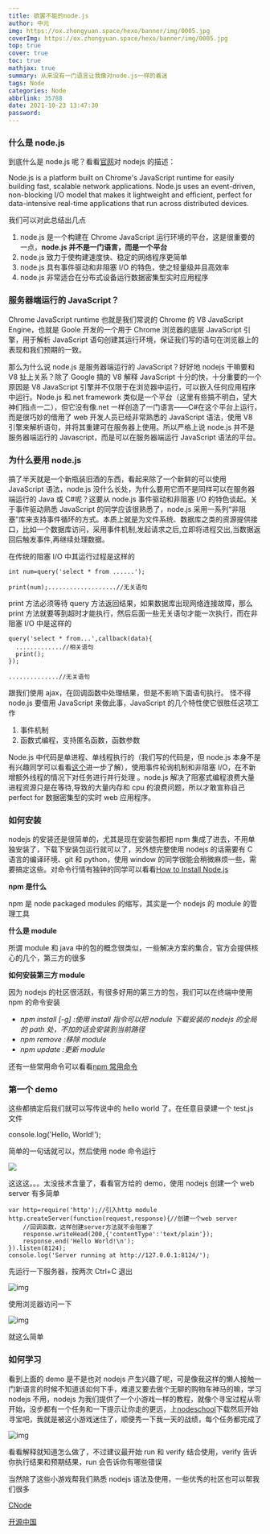 ```yaml
---
title: 欲罢不能的node.js
author: 中元
img: https://ox.zhongyuan.space/hexo/banner/img/0005.jpg
coverImg: https://ox.zhongyuan.space/hexo/banner/img/0005.jpg
top: true
cover: true
toc: true
mathjax: true
summary: 从来没有一门语言让我像对node.js一样的着迷
tags: Node
categories: Node
abbrlink: 35788
date: 2021-10-23 13:47:30
password:
---
```


### 什么是 node.js

到底什么是 node.js 呢？看看[官网](http://www.nodejs.org/)对 nodejs 的描述：

Node.js is a platform built on Chrome's JavaScript runtime for easily building fast, scalable network applications. Node.js uses an event-driven, non-blocking I/O model that makes it lightweight and efficient, perfect for data-intensive real-time applications that run across distributed devices.

我们可以对此总结出几点

1. node.js 是一个构建在 Chrome JavaScript 运行环境的平台，这是很重要的一点，**node.js 并不是一门语言，而是一个平台**
2. node.js 致力于使构建速度快、稳定的网络程序更简单
3. node.js 具有事件驱动和非阻塞 I/O 的特色，使之轻量级并且高效率
4. node.js 非常适合在分布式设备运行数据密集型实时应用程序

### **服务器端运行的 JavaScript？**

Chrome JavaScript runtime 也就是我们常说的 Chrome 的 V8 JavaScript Engine，也就是 Goole 开发的一个用于 Chrome 浏览器的底层 JavaScript 引擎，用于解析 JavaScript 语句创建其运行环境，保证我们写的语句在浏览器上的表现和我们预期的一致。

那么为什么说 node.js 是服务器端运行的 JavaScript？好好地 nodejs 干嘛要和 V8 扯上关系？除了 Google 搞的 V8 解释 JavaScript 十分的快，十分重要的一个原因是 V8 JavaScript 引擎并不仅限于在浏览器中运行，可以嵌入任何应用程序中运行。Node.js 和.net framework 类似是一个平台（这里有些搞不明白，望大神们指点一二），但它没有像.net 一样创造了一门语言——C#在这个平台上运行，而是很巧妙的借用了 web 开发人员已经非常熟悉的 JavaScript 语法，使用 V8 引擎来解析语句，并将其重建可在服务器上使用。所以严格上说 node.js 并不是服务器端运行的 Javascript，而是可以在服务器端运行 JavaScript 语法的平台。

### 为什么要用 node.js

搞了半天就是一个新瓶装旧酒的东西，看起来除了一个新鲜的可以使用 JavaScript 语法，node.js 没什么长处，为什么要用它而不是同样可以在服务器端运行的 Java 或 C#呢？这要从 node.js 事件驱动和非阻塞 I/O 的特色谈起。关于事件驱动熟悉 JavaScript 的同学应该很熟悉了，node.js 采用一系列“非阻塞”库来支持事件循环的方式。本质上就是为文件系统、数据库之类的资源提供接口，比如一个数据库访问，采用事件机制,发起请求之后,立即将进程交出,当数据返回后触发事件,再继续处理数据。

在传统的阻塞 I/O 中其运行过程是这样的

    int num=query('select * from ......');

    print(num);...................//无关语句

print 方法必须等待 query 方法返回结果，如果数据库出现网络连接故障，那么 print 方法就要等到超时才能执行，然后后面一些无关语句才能一次执行，而在非阻塞 I/O 中是这样的

    query('select * from...',callback(data){
      .............//相关语句
      print();
    });

    ..............//无关语句

跟我们使用 ajax，在回调函数中处理结果，但是不影响下面语句执行。 怪不得 node.js 要借用 JavaScript 来做此事，JavaScript 的几个特性使它很胜任这项工作

1. 事件机制
2. 函数式编程，支持匿名函数，函数参数

Node.js 中代码是单进程、单线程执行的（我们写的代码是，但 node.js 本身不是有兴趣同学可以看看[这个](http://rickgaribay.net/archive/2012/01/28/node-is-not-single-threaded.aspx)进一步了解），使用事件轮询机制和非阻塞 I/O，在不新增额外线程的情况下对任务进行并行处理 。node.js 解决了阻塞式编程浪费大量进程资源只是在等待,导致的大量内存和 cpu 的浪费问题，所以才敢宣称自己 perfect for 数据密集型的实时 web 应用程序。

### 如何安装

nodejs 的安装还是很简单的，尤其是现在安装包都把 npm 集成了进去，不用单独安装了，下载下安装包运行就可以了，另外想完整使用 nodejs 的话需要有 C 语言的编译环境、git 和 python，使用 window 的同学很能会稍微麻烦一些，需要搞定这些。对命令行情有独钟的同学可以看看[How to Install Node.js](http://howtonode.org/how-to-install-nodejs)

**npm 是什么**

npm 是 node packaged modules 的缩写，其实是一个 nodejs 的 module 的管理工具

**什么是 module**

所谓 module 和 java 中的包的概念很类似，一些解决方案的集合，官方会提供核心的几个，第三方的很多

**如何安装第三方 module**

因为 nodejs 的社区很活跃，有很多好用的第三方的包，我们可以在终端中使用 npm 的命令安装

- _npm install [-g] <name>:使用 install 指令可以把 nodule 下载安装的 nodejs 的全局的 path 处，不加的话会安装到当前路径_
- _npm remove <name>:移除 module_
- _npm update <name>:更新 module_

还有一些常用命令可以看看[npm 常用命令](http://blog.csdn.net/haidaochen/article/details/8546796)

### 第一个 demo

这些都搞定后我们就可以写传说中的 hello world 了。在任意目录建一个 test.js 文件

console.log('Hello, World!');

简单的一句话就可以，然后使用 node 命令运行

![](https://images0.cnblogs.com/blog/349217/201312/14180746-9e477b3401c84b5f9aa964344aa6a15f.png)

这这这。。。太没技术含量了，看看官方给的 demo，使用 nodejs 创建一个 web server 有多简单

    var http=require('http');//引入http module
    http.createServer(function(request,response){//创建一个web server
        //回调函数，这样创建server方法就不会阻塞了
        response.writeHead(200,{'contentType':'text/plain'});
        response.end('Hello World!\n');
    }).listen(8124);
    console.log('Server running at http://127.0.0.1:8124/');

先运行一下服务器，按两次 Ctrl+C 退出

![img](https://images0.cnblogs.com/blog/349217/201312/14181624-c88df45c5236483aa49cf4af3f140868.png)

使用浏览器访问一下

![img](https://images0.cnblogs.com/blog/349217/201312/14181637-8fc77389050a4fa0818a3672bf528ed1.png)

就这么简单

### 如何学习

看到上面的 demo 是不是也对 nodejs 产生兴趣了呢，可是像我这样的懒人接触一门新语言的时候不知道该如何下手，难道又要去做个无聊的购物车神马的嘛，学习 nodejs 不用，nodejs 为我们提供了一个小游戏一样的教程，就像个寻宝过程从零开始，没步都有一个任务和一下提示让你走的更远，上[nodeschool](http://nodeschool.io/)下载然后开始寻宝吧，我就是被这小游戏迷住了，顺便秀一下我一天的战绩，每个任务都完成了

![img](https://images0.cnblogs.com/blog/349217/201312/14182240-ea57a8c1ac1c4c50b1d927071f5f6e21.png)

看看解释就知道怎么做了，不过建议最开始 run 和 verify 结合使用，verify 告诉你执行结果和预期结果，run 会告诉你有哪些错误

当然除了这些小游戏帮我们熟悉 nodejs 语法及使用，一些优秀的社区也可以帮我们很多

[CNode](http://cnodejs.org/)

[开源中国](http://www.oschina.net/p/nodejs/)
